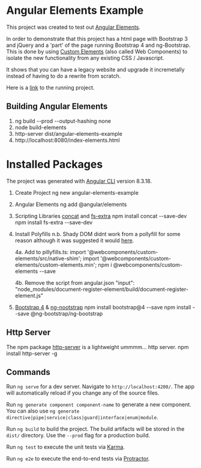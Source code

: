 # Angular Elements Example
This project was created to test out [Angular Elements](https://angular.io/guide/elements).


In order to demonstrate that this project has a html page with Bootstrap 3 and jQuery and a 'part' of the page running Bootstrap 4 and ng-Bootstrap. This is done by using [Custom Elements](https://developer.mozilla.org/en-US/docs/Web/Web_Components/Using_custom_elements) (also called Web Components) to isolate the new functionality from any existing CSS / Javascript.

It shows that you can have a legacy website and upgrade it incremetally instead of having to do a rewrite from scratch.

Here is a [link](https://angular-elements-example.azurewebsites.net/) to the running project.


## Building Angular Elements
1. ng build --prod --output-hashing none
2. node build-elements
3. http-server dist/angular-elements-example
4. http://localhost:8080/index-elements.html



# Installed Packages
The project was generated with [Angular CLI](https://github.com/angular/angular-cli) version 8.3.18.

1. Create Project
  ng new angular-elements-example

2. Angular Elements
  ng add @angular/elements

3. Scripting Libraries 
	[concat](https://www.npmjs.com/package/concat) and [fs-extra](https://www.npmjs.com/package/fs-extra)
	npm install concat --save-dev
	npm install fs-extra --save-dev

4. Install Polyfills
	n.b. Shady DOM didnt work from a pollyfill for some reason although it was suggested it would [here](https://stackoverflow.com/questions/56953831/viewencapsulation-shadowdom-support-in-edge-ie-and-older-browsers).
	
	4a. Add to pillyfills.ts:
		import '@webcomponents/custom-elements/src/native-shim';
		import '@webcomponents/custom-elements/custom-elements.min';
		npm i @webcomponents/custom-elements --save

	4b. Remove the script from angular.json
		"input": "node_modules/document-register-element/build/document-register-element.js"

5. [Bootstrap 4](https://getbootstrap.com/) & [ng-nootstrap](https://ng-bootstrap.github.io/#/getting-started)
	npm install bootstrap@4 --save
	npm install --save @ng-bootstrap/ng-bootstrap

## Http Server
  The npm package [http-server](https://www.npmjs.com/package/http-server) is a lightweight ummmm... http server.
	npm install http-server -g


## Commands

Run `ng serve` for a dev server. Navigate to `http://localhost:4200/`. The app will automatically reload if you change any of the source files.

Run `ng generate component component-name` to generate a new component. You can also use `ng generate directive|pipe|service|class|guard|interface|enum|module`.

Run `ng build` to build the project. The build artifacts will be stored in the `dist/` directory. Use the `--prod` flag for a production build.

Run `ng test` to execute the unit tests via [Karma](https://karma-runner.github.io).

Run `ng e2e` to execute the end-to-end tests via [Protractor](http://www.protractortest.org/).
